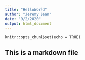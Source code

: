 ```yaml
---
title: "HelloWorld"
author: "Jeremy Dean"
date: "9/2/2020"
output: html_document
---
```


```{r setup, include=FALSE}
knitr::opts_chunk$set(echo = TRUE)
```

## This is a markdown file
